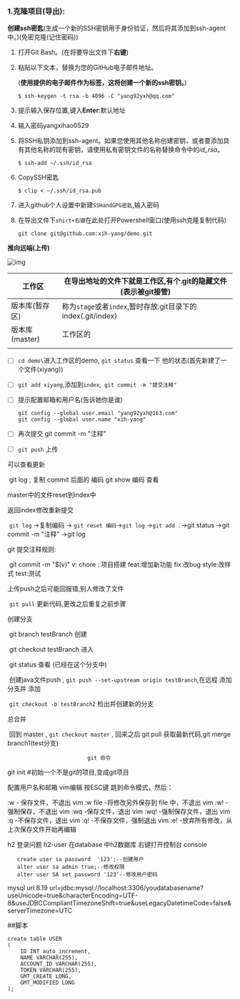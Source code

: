 ### 1.克隆项目(导出):

**创建ssh密匙**(生成一个新的SSH密钥用于身份验证，然后将其添加到ssh-agent中。)(免密克隆(记住密码))

1. 打开Git Bash。(在将要导出文件下**右键**)

2. 粘贴以下文本，替换为您的GitHub电子邮件地址。

   (**使用提供的电子邮件作为标签，这将创建一个新的ssh密钥。**)

   ```
   $ ssh-keygen -t rsa -b 4096 -C "yang92yxh@qq.com"
   ```

3. 提示输入保存位置,键入**Enter**:默认地址

4. 输入密码yangxihao0529

5. 将SSH私钥添加到ssh-agent。如果您使用其他名称创建密钥，或者要添加具有其他名称的现有密钥，请使用私有密钥文件的名称替换命令中的*id_rsa*。

   ```
   $ ssh-add ~/.ssh/id_rsa
   ```

6. CopySSH密匙

   ```
   $ clip < ~/.ssh/id_rsa.pub
   ```

7. 进入github个人设置中新建`SSHandGPG密匙`,输入密码

8. 在导出文件下`shirt+右键`在此处打开Powershell窗口(使用ssh克隆复制代码)

   ```
   git clone git@github.com:xih-yang/demo.git
   ```

**推向远端(上传)**

![img](https://www.runoob.com/wp-content/uploads/2015/02/1352126739_7909.jpg)

| 工作区         | 在导出地址的文件下就是工作区,有个.git的隐藏文件(表示被git接管) |
| -------------- | ------------------------------------------------------------ |
| 版本库(暂存区) | 称为`stage`或者`index`,暂时存放.git目录下的index(.git/index) |
| 版本库(master) | 工作区的                                                     |
|                |                                                              |

- [ ] ​	`cd demo\`进入工作区的demo, `git status` 查看一下 他的状态(首先新建了一个文件(xiyang))

- [ ] `git add xiyang`,添加到`index`,` git commit -m "提交注释"`

- [ ] 提示配置邮箱和用户名(告诉她你是谁)

  ```
  git config --global user.email "yang92yxh@163.com"
  git config --global user.name "xih-yang"
  ```

- [ ] 再次提交 git commit -m "注释"

- [ ] `git push` 上传

  

可以查看更新

​	git log , 复制 commit 后面的 编码 git show 编码 查看

master中的文件reset到index中

返回index修改重新提交

​	`git log` ->复制编码 -> `git reset 编码`->`git log` ->`git add .`->git status ->git commit -m "注释" ->git log

git 提交注释规则:

​		git commit -m "$(v)" v: chore : 项目搭建  feat:增加新功能 fix:改bug style:改样式 test:测试

上传push之后可能回报错,别人修改了文件 

​		`git pull` 更新代码,更改之后重复之前步骤

创建分支

​		git branch testBranch 创建

​		git checkout testBranch 进入

​		git status 查看 (已经在这个分支中)

​		创建java文件push ,  `git push --set-upstream origin testBranch`,在远程 添加分支并 添加

​		`git checkout -b testBranch2` 检出并创建新的分支

总合并

​		回到 master  , `git checkout master` , 回来之后 git pull  获取最新代码,git merge branch1(test分支)


                             git 命令
git init    #初始一个不是git的项目,变成git项目

配置用户名和邮箱
                            vim编辑
按ESC键 跳到命令模式，然后：

:w - 保存文件，不退出 vim
:w file -将修改另外保存到 file 中，不退出 vim
:w! -强制保存，不退出 vim
:wq -保存文件，退出 vim
:wq! -强制保存文件，退出 vim
:q -不保存文件，退出 vim
:q! -不保存文件，强制退出 vim
:e! -放弃所有修改，从上次保存文件开始再编辑

h2 登录问题
h2-user
    在database 中h2数据库 右键打开控制台 console
    
       create user sa password  '123';--创建用户
       alter user sa admin true;--修改权限
       alter user SA set password '123'--修改用户密码

mysql url 8.19
url=jdbc:mysql://localhost:3306/youdatabasename?useUnicode=true&characterEncoding=UTF-8&useJDBCCompliantTimezoneShift=true&useLegacyDatetimeCode=false&serverTimezone=UTC



##脚本
``` h2 sql
create table USER
(
	ID INT auto_increment,
	NAME VARCHAR(255),
	ACCOUNT_ID VARCHAR(255),
	TOKEN VARCHAR(255),
	GMT_CREATE LONG,
	GMT_MODIFIED LONG
);


```